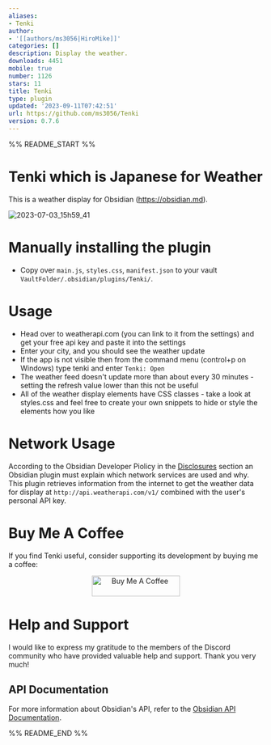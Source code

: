 ```yaml
---
aliases:
- Tenki
author:
- '[[authors/ms3056|HiroMike]]'
categories: []
description: Display the weather.
downloads: 4451
mobile: true
number: 1126
stars: 11
title: Tenki
type: plugin
updated: '2023-09-11T07:42:51'
url: https://github.com/ms3056/Tenki
version: 0.7.6
---
```


%% README_START %%

# Tenki which is Japanese for Weather

This is a weather display for Obsidian (https://obsidian.md).


![2023-07-03_15h59_41](https://github.com/ms3056/Tenki/assets/23712700/ce8c220b-9935-4883-8542-79ace4f335b4)


# Manually installing the plugin

- Copy over `main.js`, `styles.css`, `manifest.json` to your vault `VaultFolder/.obsidian/plugins/Tenki/`.

# Usage
- Head over to weatherapi.com (you can link to it from the settings) and get your free api key and paste it into the settings
- Enter your city, and you should see the weather update
- If the app is not visible then from the command menu (control+p on Windows) type tenki and enter `Tenki: Open`
- The weather feed doesn't update more than about every 30 minutes - setting the refresh value lower than this not be useful
- All of the weather display elements have CSS classes - take a look at styles.css and feel free to create your own snippets to hide or style the elements how you like


# Network Usage
According to the Obsidian Developer Piolicy in the [Disclosures](https://docs.obsidian.md/Developer+policies#Disclosures) section an Obsidian plugin must explain which network services are used and why.
This plugin retrieves information from the internet to get the weather data for display at `http://api.weatherapi.com/v1/` combined with the user's personal API key. 



# Buy Me A Coffee

If you find Tenki useful, consider supporting its development by buying me a coffee:

<p align="center">
  <a href="https://www.buymeacoffee.com/mstam30561" target="_blank">
    <img src="https://cdn.buymeacoffee.com/buttons/default-orange.png" alt="Buy Me A Coffee" height="41" width="174">
  </a>
</p>

# Help and Support

I would like to express my gratitude to the members of the Discord community who have provided valuable help and support. Thank you very much!

## API Documentation

For more information about Obsidian's API, refer to the [Obsidian API Documentation](https://docs.obsidian.md/Home).


%% README_END %%